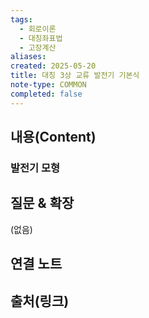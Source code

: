 ```yaml
---
tags:
  - 회로이론
  - 대칭좌표법
  - 고장계산
aliases: 
created: 2025-05-20
title: 대칭 3상 교류 발전기 기본식
note-type: COMMON
completed: false
---
```


## 내용(Content)
### 발전기 모형

## 질문 & 확장

(없음)

## 연결 노트

## 출처(링크)

